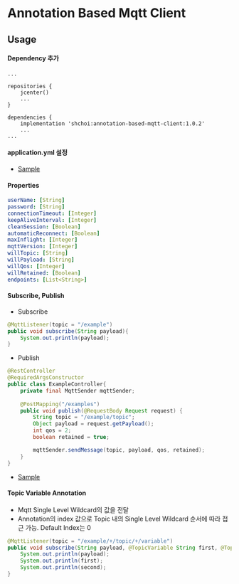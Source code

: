 # Annotation Based Mqtt Client

## Usage
#### Dependency 추가
```
...

repositories {
    jcenter()
    ...
}

dependencies {
    implementation 'shchoi:annotation-based-mqtt-client:1.0.2'
    ...
...
```

#### application.yml 설정
* [Sample](https://github.com/SEOKHYOENCHOI/annotation-based-mqtt-client/blob/master/src/test/resources/application.yml) 


#### Properties
```yaml
userName: [String]
password: [String]
connectionTimeout: [Integer]
keepAliveInterval: [Integer]
cleanSession: [Boolean]
automaticReconnect: [Boolean]
maxInflight: [Integer]
mqttVersion: [Integer]
willTopic: [String]
willPayload: [String]
willQos: [Integer]
willRetained: [Boolean]
endpoints: [List<String>]
```

#### Subscribe, Publish
* Subscribe
```java
@MqttListener(topic = "/example")
public void subscribe(String payload){
    System.out.println(payload);
}
```

* Publish
```java
@RestController
@RequiredArgsConstructor
public class ExampleController{
    private final MqttSender mqttSender;
    
    @PostMapping("/examples")
    public void publish(@RequestBody Request request) {
        String topic = "/example/topic";
        Object payload = request.getPayload();
        int qos = 2;
        boolean retained = true;

        mqttSender.sendMessage(topic, payload, qos, retained);
    }
}
```

* [Sample](https://github.com/SEOKHYOENCHOI/annotation-based-mqtt-client/blob/master/src/test/java/shchoi/sample/MqttController.java) 

#### Topic Variable Annotation
* Mqtt Single Level Wildcard의 값을 전달
* Annotation의 index 값으로 Topic 내의 Single Level Wildcard 순서에 따라 접근 가능. Default Index는 0

```java
@MqttListener(topic = "/example/+/topic/+/variable")
public void subscribe(String payload, @TopicVariable String first, @TopicVariable(index = 1) String second){
    System.out.println(payload);
    System.out.println(first);
    System.out.println(second);
}
```